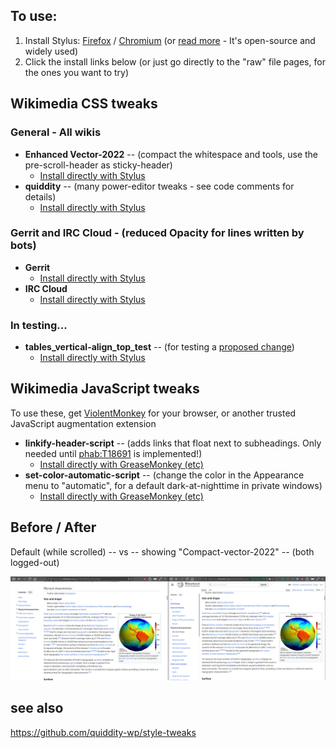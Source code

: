 ## To use: 
1. Install Stylus: [Firefox](https://addons.mozilla.org/en-US/firefox/addon/styl-us/) / [Chromium](https://chrome.google.com/webstore/detail/stylus/clngdbkpkpeebahjckkjfobafhncgmne/) (or [read more](https://github.com/openstyles/stylus/wiki/Usercss) - It's open-source and widely used)
2. Click the install links below (or just go directly to the "raw" file pages, for the ones you want to try)

## Wikimedia CSS tweaks

### General - All wikis

* **Enhanced Vector-2022** -- (compact the whitespace and tools, use the pre-scroll-header as sticky-header)
  * [Install directly with Stylus](https://github.com/quiddity-wp/wikimedia-style-tweaks/raw/master/new-vector-enhanced.user.css )
* **quiddity** -- (many power-editor tweaks - see code comments for details)
  * [Install directly with Stylus](https://raw.githubusercontent.com/quiddity-wp/wikimedia-style-tweaks/master/quiddity.user.css)

### Gerrit and IRC Cloud - (reduced Opacity for lines written by bots)
* **Gerrit** 
  * [Install directly with Stylus](https://github.com/quiddity-wp/wikimedia-style-tweaks/raw/refs/heads/master/gerrit.user.css)
* **IRC Cloud**
  * [Install directly with Stylus](https://github.com/quiddity-wp/wikimedia-style-tweaks/raw/refs/heads/master/irccloud.user.css)

### In testing...
* **tables_vertical-align_top_test** -- (for testing a [proposed change](https://en.wikipedia.org/wiki/Wikipedia_talk:Manual_of_Style/Tables#Vertical_alignment))
  * [Install directly with Stylus](https://raw.githubusercontent.com/quiddity-wp/wikimedia-style-tweaks/master/tables_vertical-align_top_test.user.css)

## Wikimedia JavaScript tweaks

To use these, get [ViolentMonkey](https://violentmonkey.github.io/) for your browser, or another trusted JavaScript augmentation extension

* **linkify-header-script** -- (adds links that float next to subheadings. Only needed until [phab:T18691](https://phabricator.wikimedia.org/T18691) is implemented!)
  * [Install directly with GreaseMonkey (etc)](https://raw.githubusercontent.com/quiddity-wp/wikimedia-style-tweaks/master/linkify-header-script.user.js) 
* **set-color-automatic-script** -- (change the color in the Appearance menu to "automatic", for a default dark-at-nighttime in private windows)
  * [Install directly with GreaseMonkey (etc)](https://raw.githubusercontent.com/quiddity-wp/wikimedia-style-tweaks/master/set-color-automatic-script.user.js)

## Before / After

Default (while scrolled) -- vs -- showing "Compact-vector-2022" -- (both logged-out)

![Before/after](https://raw.githubusercontent.com/quiddity-wp/wikimedia-style-tweaks/master/usercss14.png)

## see also
https://github.com/quiddity-wp/style-tweaks
